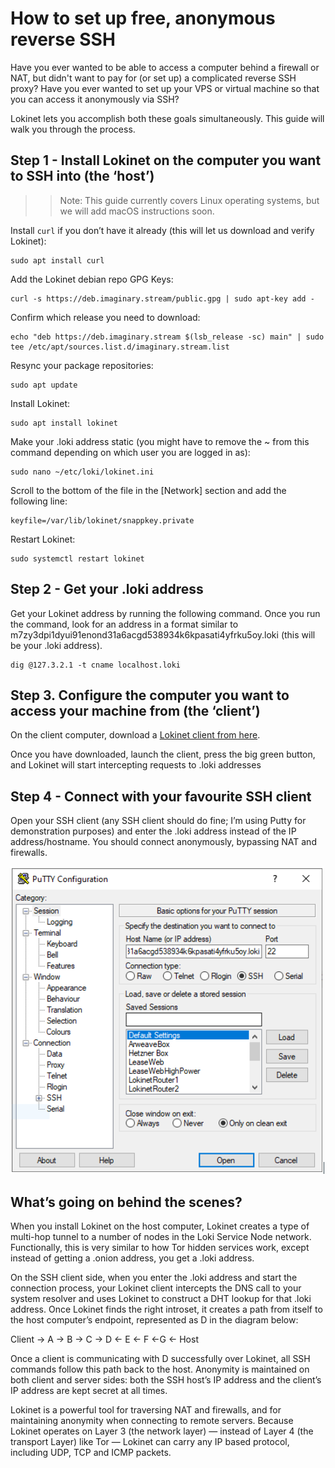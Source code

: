 # How to set up free, anonymous reverse SSH 

Have you ever wanted to be able to access a computer behind a firewall or NAT, but didn't want to pay for (or set up) a complicated reverse SSH proxy? Have you ever wanted to set up your VPS or virtual machine so that you can access it anonymously via SSH?  

Lokinet lets you accomplish both these goals simultaneously. This guide will walk you through the process.

## Step 1 - Install Lokinet on the computer you want to SSH into (the ‘host’)

>> Note: This guide currently covers Linux operating systems, but we will add macOS instructions soon. 

Install `curl` if you don’t have it already (this will let us download and verify Lokinet):

```
sudo apt install curl
```

Add the Lokinet debian repo GPG Keys:

```
curl -s https://deb.imaginary.stream/public.gpg | sudo apt-key add -
```

Confirm which release you need to download:

```
echo "deb https://deb.imaginary.stream $(lsb_release -sc) main" | sudo tee /etc/apt/sources.list.d/imaginary.stream.list
```

Resync your package repositories:

```
sudo apt update
```

Install Lokinet:

```
sudo apt install lokinet
```

Make your .loki address static (you might have to remove the ~ from this command depending on which user you are logged in as):

```
sudo nano ~/etc/loki/lokinet.ini
```

Scroll to the bottom of the file in the [Network] section and add the following line: 

```
keyfile=/var/lib/lokinet/snappkey.private 
```

Restart Lokinet: 

```
sudo systemctl restart lokinet
```

## Step 2 - Get your .loki address 
Get your Lokinet address by running the following command. Once you run the command, look for an address in a format similar to m7zy3dpi1dyui91enond31a6acgd538934k6kpasati4yfrku5oy.loki (this will be your .loki address). 

```
dig @127.3.2.1 -t cname localhost.loki
```

## Step 3. Configure the computer you want to access your machine from (the ‘client’)

On the client computer, download a [Lokinet client from here](https://github.com/loki-project/loki-network/releases).

Once you have downloaded, launch the client, press the big green button, and Lokinet will start intercepting requests to .loki addresses

## Step 4 - Connect with your favourite SSH client 
Open your SSH client (any SSH client should do fine; I’m using Putty for demonstration purposes) and enter the .loki address instead of the IP address/hostname. You should connect anonymously, bypassing NAT and firewalls.  

![lokinet-gui](../../assets/ReverseSSH.PNG)

## What’s going on behind the scenes? 

When you install Lokinet on the host computer, Lokinet creates a type of multi-hop tunnel to a number of nodes in the Loki Service Node network. Functionally, this is very similar to how Tor hidden services work, except instead of getting a .onion address, you get a .loki address. 

On the SSH client side, when you enter the .loki address and start the connection process, your Lokinet client intercepts the DNS call to your system resolver and uses Lokinet to construct a DHT lookup for that .loki address. Once Lokinet finds the right introset, it creates a path from itself to the host computer’s endpoint, represented as D in the diagram below: 

Client -> A -> B -> C -> D <- E <- F <-G <- Host  

Once a client is communicating with D successfully over Lokinet, all SSH commands follow this path back to the host. Anonymity is maintained on both client and server sides: both the SSH host’s IP address and the client’s IP address are kept secret at all times.

Lokinet is a powerful tool for traversing NAT and firewalls, and for maintaining anonymity when connecting to remote servers. Because Lokinet operates on Layer 3 (the network layer) — instead of Layer 4 (the transport Layer) like Tor — Lokinet can carry any IP based protocol, including UDP, TCP and ICMP packets. 


